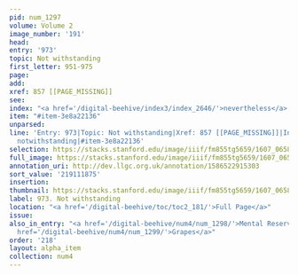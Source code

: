 ```yaml
---
pid: num_1297
volume: Volume 2
image_number: '191'
head:
entry: '973'
topic: Not withstanding
first_letter: 951-975
page:
add:
xref: 857 [[PAGE_MISSING]]
see:
index: "<a href='/digital-beehive/index3/index_2646/'>nevertheless</a>|<a href='/digital-beehive/index3/index_2696/'>notwithstanding</a>"
item: "#item-3e8a22136"
unparsed:
line: 'Entry: 973|Topic: Not withstanding|Xref: 857 [[PAGE_MISSING]]|Index: nevertheless|Index:
  notwithstanding|#item-3e8a22136'
selection: https://stacks.stanford.edu/image/iiif/fm855tg5659/1607_0658/360,1875,2864,444/full/0/default.jpg
full_image: https://stacks.stanford.edu/image/iiif/fm855tg5659/1607_0658/full/full/0/default.jpg
annotation_uri: http://dev.llgc.org.uk/annotation/1586522915303
sort_value: '219111875'
insertion:
thumbnail: https://stacks.stanford.edu/image/iiif/fm855tg5659/1607_0658/360,1875,600,180/250,/0/default.jpg
label: 973. Not withstanding
location: "<a href='/digital-beehive/toc/toc2_181/'>Full Page</a>"
issue:
also_in_entry: "<a href='/digital-beehive/num4/num_1298/'>Mental Reservations</a>|<a
  href='/digital-beehive/num4/num_1299/'>Grapes</a>"
order: '218'
layout: alpha_item
collection: num4
---
```

